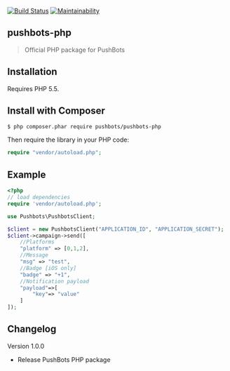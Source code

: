[![Build
Status](https://travis-ci.org/pushbots/pushbots-php.svg?branch=master)](https://travis-ci.org/pushbots/pushbots-php) [![Maintainability](https://api.codeclimate.com/v1/badges/46f15715f32dd218b5e6/maintainability)](https://codeclimate.com/github/pushbots/pushbots-php/maintainability)
## pushbots-php

> Official PHP package for PushBots


## Installation

Requires PHP 5.5.


Install with Composer
------------

```
$ php composer.phar require pushbots/pushbots-php
```

Then require the library in your PHP code:

```php
require "vendor/autoload.php";
```


Example
------------

```php
<?php
// load dependencies
require 'vendor/autoload.php';

use Pushbots\PushbotsClient;

$client = new PushbotsClient("APPLICATION_ID", "APPLICATION_SECRET");
$client->campaign->send([
	//Platforms
	"platform" => [0,1,2], 
	//Message
	"msg" => "test",
	//Badge [iOS only]
	"badge"	=> "+1",
	//Notification payload
	"payload"=>[
		"key"=> "value"
	]
]);
```



Changelog
-------------

Version 1.0.0
 * Release PushBots PHP package
